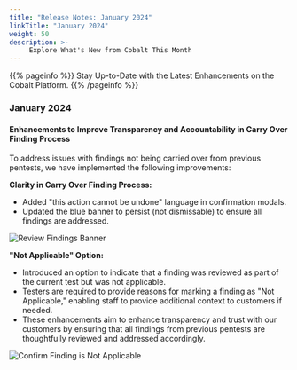 ```yaml
---
title: "Release Notes: January 2024"
linkTitle: "January 2024"
weight: 50
description: >-
     Explore What's New from Cobalt This Month
---
```


{{% pageinfo %}} 
Stay Up-to-Date with the Latest Enhancements on the Cobalt Platform. 
{{% /pageinfo %}}

### January 2024


#### Enhancements to Improve Transparency and Accountability in Carry Over Finding Process

To address issues with findings not being carried over from previous pentests, we have implemented the following improvements:

**Clarity in Carry Over Finding Process:**
- Added "this action cannot be undone" language in confirmation modals.
- Updated the blue banner to persist (not dismissable) to ensure all findings are addressed.

![Review Findings Banner](/release-notes/ReviewFindingsNow.pngg "Review Findings Banner")

**"Not Applicable" Option:**
- Introduced an option to indicate that a finding was reviewed as part of the current test but was not applicable.
- Testers are required to provide reasons for marking a finding as "Not Applicable," enabling staff to provide additional context to customers if needed.
- These enhancements aim to enhance transparency and trust with our customers by ensuring that all findings from previous pentests are thoughtfully reviewed and addressed accordingly.

![Confirm Finding is Not Applicable](/release-notes/ReviewFindingsNow.png "Finding Not Applicable")
